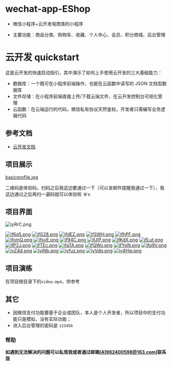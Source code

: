 # wechat-app-EShop

* 微信小程序+云开发电商类的小程序 

* 主要功能：商品分类、购物车、收藏、个人中心、会员、积分商城、后台管理

  

# 云开发 quickstart

这是云开发的快速启动指引，其中演示了如何上手使用云开发的三大基础能力：

- 数据库：一个既可在小程序前端操作，也能在云函数中读写的 JSON 文档型数据库
- 文件存储：在小程序前端直接上传/下载云端文件，在云开发控制台可视化管理
- 云函数：在云端运行的代码，微信私有协议天然鉴权，开发者只需编写业务逻辑代码

## 参考文档

- [云开发文档](https://developers.weixin.qq.com/miniprogram/dev/wxcloud/basis/getting-started.html)



## 项目展示

[basicprofile.jpg](https://postimg.cc/jwqL86Yh)

二维码是体验码，扫码之后我这边要通过一下（可以发邮件提醒我通过一下），我这边通过之后再扫一遍码就可以体验啦 ˙Ⱉ˙ฅ

## 项目界面

![iyRrC.png](https://i.328888.xyz/img/2022/11/30/iyRrC.png)

[![if6q5.png](https://i.328888.xyz/img/2022/11/30/if6q5.png)](https://imgloc.com/i/if6q5)
[![ifG28.png](https://i.328888.xyz/img/2022/11/30/ifG28.png)](https://imgloc.com/i/ifG28)
[![ifdEZ.png](https://i.328888.xyz/img/2022/11/30/ifdEZ.png)](https://imgloc.com/i/ifdEZ)
[![ifSWH.png](https://i.328888.xyz/img/2022/11/30/ifSWH.png)](https://imgloc.com/i/ifSWH)
[![ifhPF.png](https://i.328888.xyz/img/2022/11/30/ifhPF.png)](https://imgloc.com/i/ifhPF)
[![ifomQ.png](https://i.328888.xyz/img/2022/11/30/ifomQ.png)](https://imgloc.com/i/ifomQ)
[![ifsvE.png](https://i.328888.xyz/img/2022/11/30/ifsvE.png)](https://imgloc.com/i/ifsvE)
[![if94C.png](https://i.328888.xyz/img/2022/11/30/if94C.png)](https://imgloc.com/i/if94C)
[![ifJIP.png](https://i.328888.xyz/img/2022/11/30/ifJIP.png)](https://imgloc.com/i/ifJIP)
[![ifKdX.png](https://i.328888.xyz/img/2022/11/30/ifKdX.png)](https://imgloc.com/i/ifKdX)
[![ifLut.png](https://i.328888.xyz/img/2022/11/30/ifLut.png)](https://imgloc.com/i/ifLut)
[![ifP2J.png](https://i.328888.xyz/img/2022/11/30/ifP2J.png)](https://imgloc.com/i/ifP2J)
[![ifTEc.png](https://i.328888.xyz/img/2022/11/30/ifTEc.png)](https://imgloc.com/i/ifTEc)
[![ifaTA.png](https://i.328888.xyz/img/2022/11/30/ifaTA.png)](https://imgloc.com/i/ifaTA)
[![ifQWo.png](https://i.328888.xyz/img/2022/11/30/ifQWo.png)](https://imgloc.com/i/ifQWo)
[![ifYpN.png](https://i.328888.xyz/img/2022/11/30/ifYpN.png)](https://imgloc.com/i/ifYpN)
[![ifq9V.png](https://i.328888.xyz/img/2022/11/30/ifq9V.png)](https://imgloc.com/i/ifq9V)
[![iyZ4d.png](https://i.328888.xyz/img/2022/11/30/iyZ4d.png)](https://imgloc.com/i/iyZ4d)
[![iyiNb.png](https://i.328888.xyz/img/2022/11/30/iyiNb.png)](https://imgloc.com/i/iyiNb)
[![iyfuz.png](https://i.328888.xyz/img/2022/11/30/iyfuz.png)](https://imgloc.com/i/iyfuz)
[![iyVdq.png](https://i.328888.xyz/img/2022/11/30/iyVdq.png)](https://imgloc.com/i/iyVdq)
[![iy4Hw.png](https://i.328888.xyz/img/2022/11/30/iy4Hw.png)](https://imgloc.com/i/iy4Hw)

## 项目演练

在项目根目录下的`video.mp4`，供参考



## 其它

* 因微信支付功能要基于企业或团队，本人是个人开发者，所以项目中的支付功能只是模拟，没有实际功能；
* 进入后台管理的密码是 `123456`



### 帮助

**如遇到无法解决的问题可以私信我或者通过邮箱[[A1962400598@163.com](mailto:A1962400598@163.com)]联系我**

